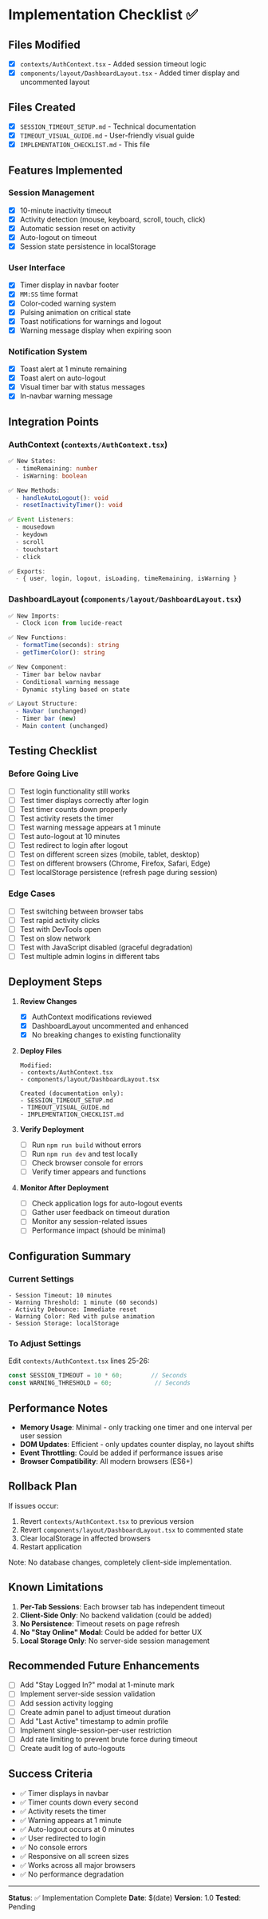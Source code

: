 # Implementation Checklist ✅

## Files Modified
- [x] `contexts/AuthContext.tsx` - Added session timeout logic
- [x] `components/layout/DashboardLayout.tsx` - Added timer display and uncommented layout

## Files Created
- [x] `SESSION_TIMEOUT_SETUP.md` - Technical documentation
- [x] `TIMEOUT_VISUAL_GUIDE.md` - User-friendly visual guide
- [x] `IMPLEMENTATION_CHECKLIST.md` - This file

## Features Implemented

### Session Management
- [x] 10-minute inactivity timeout
- [x] Activity detection (mouse, keyboard, scroll, touch, click)
- [x] Automatic session reset on activity
- [x] Auto-logout on timeout
- [x] Session state persistence in localStorage

### User Interface
- [x] Timer display in navbar footer
- [x] `MM:SS` time format
- [x] Color-coded warning system
- [x] Pulsing animation on critical state
- [x] Toast notifications for warnings and logout
- [x] Warning message display when expiring soon

### Notification System
- [x] Toast alert at 1 minute remaining
- [x] Toast alert on auto-logout
- [x] Visual timer bar with status messages
- [x] In-navbar warning message

## Integration Points

### AuthContext (`contexts/AuthContext.tsx`)
```typescript
✅ New States:
  - timeRemaining: number
  - isWarning: boolean

✅ New Methods:
  - handleAutoLogout(): void
  - resetInactivityTimer(): void

✅ Event Listeners:
  - mousedown
  - keydown
  - scroll
  - touchstart
  - click

✅ Exports:
  - { user, login, logout, isLoading, timeRemaining, isWarning }
```

### DashboardLayout (`components/layout/DashboardLayout.tsx`)
```typescript
✅ New Imports:
  - Clock icon from lucide-react

✅ New Functions:
  - formatTime(seconds): string
  - getTimerColor(): string

✅ New Component:
  - Timer bar below navbar
  - Conditional warning message
  - Dynamic styling based on state

✅ Layout Structure:
  - Navbar (unchanged)
  - Timer bar (new)
  - Main content (unchanged)
```

## Testing Checklist

### Before Going Live
- [ ] Test login functionality still works
- [ ] Test timer displays correctly after login
- [ ] Test timer counts down properly
- [ ] Test activity resets the timer
- [ ] Test warning message appears at 1 minute
- [ ] Test auto-logout at 10 minutes
- [ ] Test redirect to login after logout
- [ ] Test on different screen sizes (mobile, tablet, desktop)
- [ ] Test on different browsers (Chrome, Firefox, Safari, Edge)
- [ ] Test localStorage persistence (refresh page during session)

### Edge Cases
- [ ] Test switching between browser tabs
- [ ] Test rapid activity clicks
- [ ] Test with DevTools open
- [ ] Test on slow network
- [ ] Test with JavaScript disabled (graceful degradation)
- [ ] Test multiple admin logins in different tabs

## Deployment Steps

1. **Review Changes**
   - [x] AuthContext modifications reviewed
   - [x] DashboardLayout uncommented and enhanced
   - [x] No breaking changes to existing functionality

2. **Deploy Files**
   ```
   Modified:
   - contexts/AuthContext.tsx
   - components/layout/DashboardLayout.tsx
   
   Created (documentation only):
   - SESSION_TIMEOUT_SETUP.md
   - TIMEOUT_VISUAL_GUIDE.md
   - IMPLEMENTATION_CHECKLIST.md
   ```

3. **Verify Deployment**
   - [ ] Run `npm run build` without errors
   - [ ] Run `npm run dev` and test locally
   - [ ] Check browser console for errors
   - [ ] Verify timer appears and functions

4. **Monitor After Deployment**
   - [ ] Check application logs for auto-logout events
   - [ ] Gather user feedback on timeout duration
   - [ ] Monitor any session-related issues
   - [ ] Performance impact (should be minimal)

## Configuration Summary

### Current Settings
```
- Session Timeout: 10 minutes
- Warning Threshold: 1 minute (60 seconds)
- Activity Debounce: Immediate reset
- Warning Color: Red with pulse animation
- Session Storage: localStorage
```

### To Adjust Settings
Edit `contexts/AuthContext.tsx` lines 25-26:
```typescript
const SESSION_TIMEOUT = 10 * 60;        // Seconds
const WARNING_THRESHOLD = 60;            // Seconds
```

## Performance Notes

- **Memory Usage**: Minimal - only tracking one timer and one interval per user session
- **DOM Updates**: Efficient - only updates counter display, no layout shifts
- **Event Throttling**: Could be added if performance issues arise
- **Browser Compatibility**: All modern browsers (ES6+)

## Rollback Plan

If issues occur:
1. Revert `contexts/AuthContext.tsx` to previous version
2. Revert `components/layout/DashboardLayout.tsx` to commented state
3. Clear localStorage in affected browsers
4. Restart application

Note: No database changes, completely client-side implementation.

## Known Limitations

1. **Per-Tab Sessions**: Each browser tab has independent timeout
2. **Client-Side Only**: No backend validation (could be added)
3. **No Persistence**: Timeout resets on page refresh
4. **No "Stay Online" Modal**: Could be added for better UX
5. **Local Storage Only**: No server-side session management

## Recommended Future Enhancements

- [ ] Add "Stay Logged In?" modal at 1-minute mark
- [ ] Implement server-side session validation
- [ ] Add session activity logging
- [ ] Create admin panel to adjust timeout duration
- [ ] Add "Last Active" timestamp to admin profile
- [ ] Implement single-session-per-user restriction
- [ ] Add rate limiting to prevent brute force during timeout
- [ ] Create audit log of auto-logouts

## Success Criteria

- ✅ Timer displays in navbar
- ✅ Timer counts down every second
- ✅ Activity resets the timer
- ✅ Warning appears at 1 minute
- ✅ Auto-logout occurs at 0 minutes
- ✅ User redirected to login
- ✅ No console errors
- ✅ Responsive on all screen sizes
- ✅ Works across all major browsers
- ✅ No performance degradation

---

**Status**: ✅ Implementation Complete
**Date**: $(date)
**Version**: 1.0
**Tested**: Pending